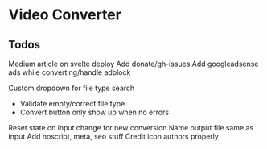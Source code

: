 # Video Converter

## Todos
Medium article on svelte deploy
Add donate/gh-issues
Add googleadsense ads while converting/handle adblock

Custom dropdown for file type search
- Validate empty/correct file type
- Convert button only show up when no errors

Reset state on input change for new conversion
Name output file same as input
Add noscript, meta, seo stuff
Credit icon authors properly